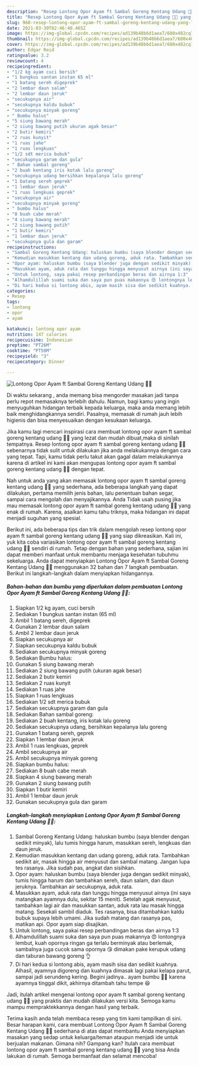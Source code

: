 ```yaml
---
description: "Resep Lontong Opor Ayam ft Sambal Goreng Kentang Udang 🍗💝 yang lezat dan Mudah Dibuat"
title: "Resep Lontong Opor Ayam ft Sambal Goreng Kentang Udang 🍗💝 yang lezat dan Mudah Dibuat"
slug: 960-resep-lontong-opor-ayam-ft-sambal-goreng-kentang-udang-yang-lezat-dan-mudah-dibuat
date: 2021-03-30T02:46:40.465Z
image: https://img-global.cpcdn.com/recipes/ad139b48b6d1aea7/680x482cq70/lontong-opor-ayam-ft-sambal-goreng-kentang-udang-🍗💝-foto-resep-utama.jpg
thumbnail: https://img-global.cpcdn.com/recipes/ad139b48b6d1aea7/680x482cq70/lontong-opor-ayam-ft-sambal-goreng-kentang-udang-🍗💝-foto-resep-utama.jpg
cover: https://img-global.cpcdn.com/recipes/ad139b48b6d1aea7/680x482cq70/lontong-opor-ayam-ft-sambal-goreng-kentang-udang-🍗💝-foto-resep-utama.jpg
author: Edgar Reid
ratingvalue: 3.2
reviewcount: 4
recipeingredient:
- "1/2 kg ayam cuci bersih"
- "1 bungkus santan instan 65 ml"
- "1 batang sereh digeprek"
- "2 lembar daun salam"
- "2 lembar daun jeruk"
- "secukupnya air"
- "secukupnya kaldu bubuk"
- "secukupnya minyak goreng"
- " Bumbu halus"
- "5 siung bawang merah"
- "2 siung bawang putih ukuran agak besar"
- "2 butir kemiri"
- "2 ruas kunyit"
- "1 ruas jahe"
- "1 ruas lengkuas"
- "1/2 sdt merica bubuk"
- "secukupnya garam dan gula"
- " Bahan sambal goreng"
- "2 buah kentang iris kotak lalu goreng"
- "secukupnya udang bersihkan kepalanya lalu goreng"
- "1 batang sereh geprek"
- "1 lembar daun jeruk"
- "1 ruas lengkuas geprek"
- "secukupnya air"
- "secukupnya minyak goreng"
- " bumbu halus"
- "8 buah cabe merah"
- "4 siung bawang merah"
- "2 siung bawang putih"
- "1 butir kemiri"
- "1 lembar daun jeruk"
- "secukupnya gula dan garam"
recipeinstructions:
- "Sambal Goreng Kentang Udang: haluskan bumbu (saya blender dengan sedikit minyak), lalu tumis hingga harum, masukkan sereh, lengkuas dan daun jeruk."
- "Kemudian masukkan kentang dan udang goreng, aduk rata. Tambahkan sedikit air, masak hingga air menyusut dan sambal matang. Jangan lupa tes rasanya. Jika sudah pas, angkat dan sisihkan."
- "Opor ayam: haluskan bumbu (saya blender juga dengan sedikit minyak), tumis hingga harum dan tambahkan sereh, daun salam, dan daun jeruknya. Tambahkan air secukupnya, aduk rata."
- "Masukkan ayam, aduk rata dan tunggu hingga menyusut airnya (ini saya matangkan ayamnya dulu, sekitar 15 menit). Setelah agak menyusut, tambahkan lagi air dan masukkan santan, aduk rata lau masak hingga matang. Sesekali sambil diaduk. Tes rasanya, bisa ditambahkan kaldu bubuk supaya lebih umami. Jika sudah matang dan rasanya pas, matikan api. Opor ayam siap disajikan."
- "Untuk lontong, saya pakai resep perbandingan beras dan airnya 1:3"
- "Alhamdulillah suami suka dan saya pun puas makannya 😍 lontongnya lembut, kuah opornya ringan ga terlalu berminyak atau berlemak, sambalnya juga cucok sama opornya 😘 dimakan pake kerupuk udang dan taburan bawang goreng 👌"
- "Di hari kedua si lontong abis, ayam masih sisa dan sedikit kuahnya. Alhasil, ayamnya digoreng dan kuahnya dimasak lagi pakai kelapa parut, sampai jadi serundeng kering. Begini jadinya.. ayam bumbu 🍗😁 karena ayamnya tinggal dikit, akhirnya ditambah tahu tempe 😆"
categories:
- Resep
tags:
- lontong
- opor
- ayam

katakunci: lontong opor ayam 
nutrition: 147 calories
recipecuisine: Indonesian
preptime: "PT26M"
cooktime: "PT50M"
recipeyield: "3"
recipecategory: Dinner

---
```



![Lontong Opor Ayam ft Sambal Goreng Kentang Udang 🍗💝](https://img-global.cpcdn.com/recipes/ad139b48b6d1aea7/680x482cq70/lontong-opor-ayam-ft-sambal-goreng-kentang-udang-🍗💝-foto-resep-utama.jpg)

Di waktu  sekarang , anda memang bisa mengorder masakan jadi tanpa perlu repot memasaknya terlebih dahulu. Namun, bagi kamu yang ingin menyuguhkan hidangan terbaik kepada keluarga, maka anda memang lebih baik menghidangkannya sendiri. Pasalnya, memasak di rumah jauh lebih higienis dan bisa menyesuaikan dengan kesukaan keluarga.

Jika kamu lagi mencari inspirasi cara membuat lontong opor ayam ft sambal goreng kentang udang 🍗💝 yang lezat dan mudah dibuat,maka di sinilah tempatnya. Resep lontong opor ayam ft sambal goreng kentang udang 🍗💝  sebenarnya tidak sulit untuk dilakukan jika anda melakukannya dengan cara yang tepat. Tapi, kamu tidak perlu takut akan gagal dalam melakukannya 
karena di artikel ini kami akan mengupas lontong opor ayam ft sambal goreng kentang udang 🍗💝 dengan tepat.  



Nah untuk anda yang akan memasak lontong opor ayam ft sambal goreng kentang udang 🍗💝 yang sederhana, ada beberapa langkah yang dapat dilakukan, pertama memilih jenis bahan, lalu penentuan bahan segar, sampai cara mengolah dan menyajikannya. Anda Tidak usah pusing jika mau memasak lontong opor ayam ft sambal goreng kentang udang 🍗💝 yang enak di rumah. Karena, asalkan kamu  tahu triknya, maka hidangan ini dapat menjadi suguhan yang spesial.

Berikut ini, ada beberapa tips dan trik dalam mengolah resep lontong opor ayam ft sambal goreng kentang udang 🍗💝 yang siap dikreasikan. Kali ini, yuk kita coba variasikan lontong opor ayam ft sambal goreng kentang udang 🍗💝 sendiri di rumah. Tetap dengan bahan yang sederhana, sajian ini dapat memberi manfaat untuk membantu menjaga kesehatan tubuhmu sekeluarga. Anda dapat menyiapkan Lontong Opor Ayam ft Sambal Goreng Kentang Udang 🍗💝 menggunakan 32 bahan dan 7 langkah pembuatan. Berikut ini langkah-langkah dalam menyiapkan hidangannya.

<!--inarticleads1-->

##### Bahan-bahan dan bumbu yang diperlukan dalam pembuatan Lontong Opor Ayam ft Sambal Goreng Kentang Udang 🍗💝:

1. Siapkan 1/2 kg ayam, cuci bersih
1. Sediakan 1 bungkus santan instan (65 ml)
1. Ambil 1 batang sereh, digeprek
1. Gunakan 2 lembar daun salam
1. Ambil 2 lembar daun jeruk
1. Siapkan secukupnya air
1. Siapkan secukupnya kaldu bubuk
1. Sediakan secukupnya minyak goreng
1. Sediakan  Bumbu halus:
1. Gunakan 5 siung bawang merah
1. Sediakan 2 siung bawang putih (ukuran agak besar)
1. Sediakan 2 butir kemiri
1. Sediakan 2 ruas kunyit
1. Sediakan 1 ruas jahe
1. Siapkan 1 ruas lengkuas
1. Sediakan 1/2 sdt merica bubuk
1. Sediakan secukupnya garam dan gula
1. Sediakan  Bahan sambal goreng:
1. Sediakan 2 buah kentang, iris kotak lalu goreng
1. Sediakan secukupnya udang, bersihkan kepalanya lalu goreng
1. Gunakan 1 batang sereh, geprek
1. Siapkan 1 lembar daun jeruk
1. Ambil 1 ruas lengkuas, geprek
1. Ambil secukupnya air
1. Ambil secukupnya minyak goreng
1. Siapkan  bumbu halus:
1. Sediakan 8 buah cabe merah
1. Siapkan 4 siung bawang merah
1. Gunakan 2 siung bawang putih
1. Siapkan 1 butir kemiri
1. Ambil 1 lembar daun jeruk
1. Gunakan secukupnya gula dan garam




<!--inarticleads2-->

##### Langkah-langkah menyiapkan Lontong Opor Ayam ft Sambal Goreng Kentang Udang 🍗💝:

1. Sambal Goreng Kentang Udang: haluskan bumbu (saya blender dengan sedikit minyak), lalu tumis hingga harum, masukkan sereh, lengkuas dan daun jeruk.
1. Kemudian masukkan kentang dan udang goreng, aduk rata. Tambahkan sedikit air, masak hingga air menyusut dan sambal matang. Jangan lupa tes rasanya. Jika sudah pas, angkat dan sisihkan.
1. Opor ayam: haluskan bumbu (saya blender juga dengan sedikit minyak), tumis hingga harum dan tambahkan sereh, daun salam, dan daun jeruknya. Tambahkan air secukupnya, aduk rata.
1. Masukkan ayam, aduk rata dan tunggu hingga menyusut airnya (ini saya matangkan ayamnya dulu, sekitar 15 menit). Setelah agak menyusut, tambahkan lagi air dan masukkan santan, aduk rata lau masak hingga matang. Sesekali sambil diaduk. Tes rasanya, bisa ditambahkan kaldu bubuk supaya lebih umami. Jika sudah matang dan rasanya pas, matikan api. Opor ayam siap disajikan.
1. Untuk lontong, saya pakai resep perbandingan beras dan airnya 1:3
1. Alhamdulillah suami suka dan saya pun puas makannya 😍 lontongnya lembut, kuah opornya ringan ga terlalu berminyak atau berlemak, sambalnya juga cucok sama opornya 😘 dimakan pake kerupuk udang dan taburan bawang goreng 👌
1. Di hari kedua si lontong abis, ayam masih sisa dan sedikit kuahnya. Alhasil, ayamnya digoreng dan kuahnya dimasak lagi pakai kelapa parut, sampai jadi serundeng kering. Begini jadinya.. ayam bumbu 🍗😁 karena ayamnya tinggal dikit, akhirnya ditambah tahu tempe 😆




Jadi, itulah artikel mengenai  lontong opor ayam ft sambal goreng kentang udang 🍗💝  yang praktis dan mudah dilakukan versi kita. Semoga kamu mampu mempraktekkannya dengan hasil yang terbaik. 

Terima kasih anda telah membaca resep yang tim kami tampilkan di sini. Besar harapan kami, cara membuat  Lontong Opor Ayam ft Sambal Goreng Kentang Udang 🍗💝 sederhana di atas dapat membantu Anda menyiapkan masakan yang sedap untuk keluarga/teman ataupun menjadi ide untuk berjualan makanan. Gimana nih? Gampang kan? Itulah cara membuat lontong opor ayam ft sambal goreng kentang udang 🍗💝 yang bisa Anda lakukan di rumah. Semoga bermanfaat dan selamat mencoba!

